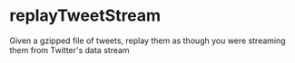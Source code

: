 # replayTweetStream
Given a gzipped file of tweets, replay them as though you were streaming them from Twitter's data stream
